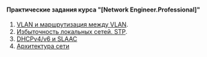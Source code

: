 #### Практические задания курса "[Network Engineer.Professional]"

1. [VLAN и маршрутизация между VLAN](task1/).
2. [Избыточность локальных сетей. STP](task2/).
3. [DHCPv4/v6 и SLAAC](task3/)
4. [Архитектура сети](task4/)